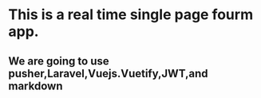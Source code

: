 # This is a real time single page fourm app.


## We are going to use pusher,Laravel,Vuejs.Vuetify,JWT,and markdown